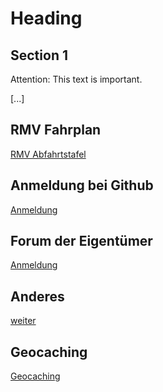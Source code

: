 Heading
=======

Section 1
---------

Attention: This text is important.

[...]

RMV Fahrplan
---------
[RMV Abfahrtstafel](rmv.html)

Anmeldung bei Github
---------
[Anmeldung](https://docs.github.com/de/get-started/start-your-journey/creating-an-account-on-github)

Forum der Eigentümer
---------
[Anmeldung](https://docs.github.com/de/get-started/start-your-journey/creating-an-account-on-github)

Anderes
---------
[weiter](./www/index.md)

Geocaching
---------
[Geocaching](./gc/index.md)
